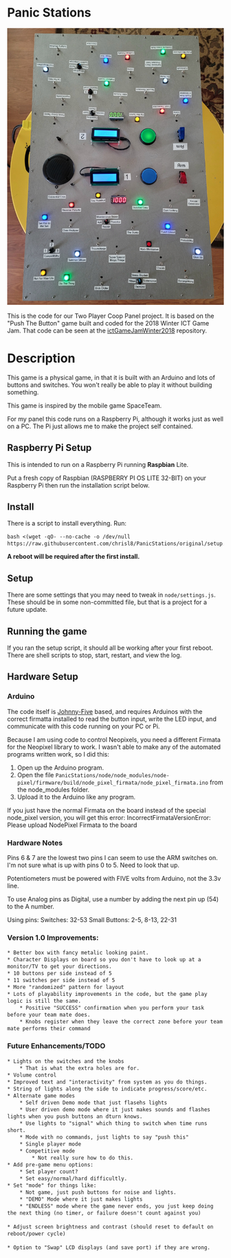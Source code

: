 # Panic Stations
![Alt text](PanicStations.jpg "Panic Stations Game")

This is the code for our Two Player Coop Panel project. It is based on the "Push The Button" game built and coded for the 2018 Winter ICT Game Jam. That code can be seen at the [ictGameJamWinter2018](https://github.com/chrisl8/ictGameJamWinter2018) repository.

# Description

This game is a physical game, in that it is built with an Arduino and lots of buttons and switches.
You won't really be able to play it without building something.

This game is inspired by the mobile game SpaceTeam.

For my panel this code runs on a Raspberry Pi, although it works just as well on a PC. The Pi just allows me to make the project self contained.

## Raspberry Pi Setup

This is intended to run on a Raspberry Pi running **Raspbian** Lite.

Put a fresh copy of Raspbian (RASPBERRY PI OS LITE 32-BIT) on your Raspberry Pi then run the installation script below.

## Install
There is a script to install everything. Run:

```
bash <(wget -qO- --no-cache -o /dev/null https://raw.githubusercontent.com/chrisl8/PanicStations/original/setup.sh)
```

**A reboot will be required after the first install.**

## Setup

There are some settings that you may need to tweak in `node/settings.js`. These should be in some non-committed file, but that is a project for a future update.

## Running the game

If you ran the setup script, it should all be working after your first reboot.  
There are shell scripts to stop, start, restart, and view the log.

## Hardware Setup

### Arduino
The code itself is [Johnny-Five](http://johnny-five.io/) based, and requires Arduinos with the correct firmatta installed to read the button input, write the LED input, and communicate with this code running on your PC or Pi.

Because I am using code to control Neopixels, you need a different Firmata for the Neopixel library to work.
I wasn't able to make any of the automated programs written work,
so I did this:

1. Open up the Arduino program.
2. Open the file `PanicStations/node/node_modules/node-pixel/firmware/build/node_pixel_firmata/node_pixel_firmata.ino` from the node_modules folder.
3. Upload it to the Arduino like any program.

If you just have the normal Firmata on the board instead of the special node_pixel version, you will get this error:
IncorrectFirmataVersionError: Please upload NodePixel Firmata to the board

### Hardware Notes

Pins 6 & 7 are the lowest two pins I can seem to use the ARM switches on.
I'm not sure what is up with pins 0 to 5. Need to look that up.

Potentiometers must be powered with FIVE volts from Arduino, not the 3.3v line.

To use Analog pins as Digital, use a number by adding the next pin up (54) to the A number.

Using pins:
Switches: 32-53
Small Buttons: 2-5, 8-13, 22-31

### Version 1.0 Improvements:
    * Better box with fancy metalic looking paint.
    * Character Displays on board so you don't have to look up at a monitor/TV to get your directions.
    * 10 buttons per side instead of 5
    * 11 switches per side instead of 5
    * More "randomized" pattern for layout
    * Lots of playability improvements in the code, but the game play logic is still the same.
        * Positive "SUCCESS" confirmation when you perform your task before your team mate does.
        * Knobs register when they leave the correct zone before your team mate performs their command

### Future Enhancements/TODO
    * Lights on the switches and the knobs
        * That is what the extra holes are for.
    * Volume control
    * Improved text and "interactivity" from system as you do things.
    * String of lights along the side to indicate progress/score/etc.
    * Alternate game modes
        * Self driven Demo mode that just flasehs lights
        * User driven demo mode where it just makes sounds and flashes lights when you push buttons an dturn knows.
        * Use lights to "signal" which thing to switch when time runs short.
        * Mode with no commands, just lights to say "push this"
        * Single player mode
        * Competitive mode
            * Not really sure how to do this.
    * Add pre-game menu options:
        * Set player count?
        * Set easy/normal/hard difficultly.
    * Set "mode" for things like:
        * Not game, just push buttons for noise and lights.
        * "DEMO" Mode where it just makes lights
        * "ENDLESS" mode where the game never ends, you just keep doing the next thing (no timer, or failure doesn't count against you)

    * Adjust screen brightness and contrast (should reset to default on reboot/power cycle)

    * Option to "Swap" LCD displays (and save port) if they are wrong.

